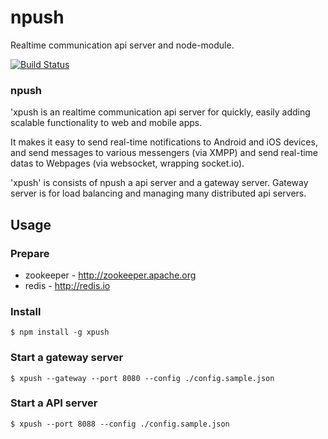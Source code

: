 # npush
Realtime communication api server and node-module.

[![Build Status](https://travis-ci.org/xpush/node-xpush.png?branch=master)](https://travis-ci.org/xpush/node-xpush)

### npush
'xpush is an realtime communication api server for quickly, easily adding scalable functionality to web and mobile apps.

It makes it easy to send real-time notifications to Android and iOS devices, and send messages to various messengers (via XMPP) and send real-time datas to Webpages (via websocket, wrapping socket.io).

'xpush' is consists of npush a api server and a gateway server.
Gateway server is for load balancing and managing many distributed api servers.

## Usage

### Prepare
  * zookeeper - http://zookeeper.apache.org
  * redis - http://redis.io

### Install

	$ npm install -g xpush

### Start a gateway server

	$ xpush --gateway --port 8080 --config ./config.sample.json

### Start a API server

	$ xpush --port 8088 --config ./config.sample.json





 


